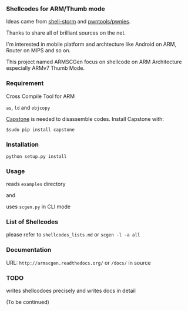 ### Shellcodes for ARM/Thumb mode

Ideas came from [shell-storm](http://www.shell-storm.org) and [pwntools/pwnies](https://github.com/Gallopsled/pwntools).

Thanks to share all of brilliant sources on the net.

I'm interested in mobile platform and archtecture like Android on ARM, Router on MIPS and so on.

This project named ARMSCGen focus on shellcode on ARM Architecture especially ARMv7 Thumb Mode.

### Requirement

Cross Compile Tool for ARM

``as``, ``ld`` and ``objcopy``

[Capstone](http://www.capstone-engine.org) is needed to disassemble codes.
Install Capstone with:

    $sudo pip install capstone


### Installation

``python setup.py install``

### Usage

reads ``examples`` directory

and

uses ``scgen.py`` in CLI mode

### List of Shellcodes 

please refer to ``shellcodes_lists.md`` or ``scgen -l -a all``

### Documentation

URL: ``http://armscgen.readthedocs.org/`` or ``/docs/`` in source

### TODO

writes shellcodoes precisely and writes docs in detail

(To be continued)
